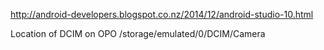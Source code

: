 http://android-developers.blogspot.co.nz/2014/12/android-studio-10.html

Location of DCIM on OPO
/storage/emulated/0/DCIM/Camera
